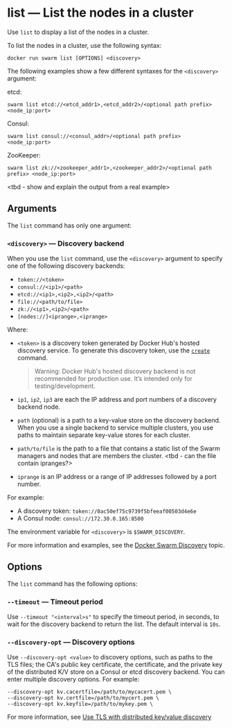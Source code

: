 <!--[metadata]>
+++
title = "list"
description = "List the nodes in a cluster."
keywords = ["swarm, list"]
[menu.main]
identifier="swarm.list"
parent="smn_swarm_subcmds"
+++
<![end-metadata]-->

# list — List the nodes in a cluster

Use `list` to display a list of the nodes in a cluster.

To list the nodes in a cluster, use the following syntax:

    docker run swarm list [OPTIONS] <discovery>

The following examples show a few different syntaxes for the `<discovery>` argument:

etcd:

    swarm list etcd://<etcd_addr1>,<etcd_addr2>/<optional path prefix> <node_ip:port>

Consul:

    swarm list consul://<consul_addr>/<optional path prefix> <node_ip:port>

ZooKeeper:

    swarm list zk://<zookeeper_addr1>,<zookeeper_addr2>/<optional path prefix> <node_ip:port>

<tbd - show and explain the output from a real example>

## Arguments

The `list` command has only one argument:

### `<discovery>` — Discovery backend

When you use the `list` command, use the `<discovery>` argument to specify one of the following discovery backends:
* `token://<token>`
* `consul://<ip1>/<path>`
* `etcd://<ip1>,<ip2>,<ip2>/<path>`
* `file://<path/to/file>`
* `zk://<ip1>,<ip2>/<path>`
* `[nodes://]<iprange>,<iprange>`

Where:
* `<token>` is a discovery token generated by Docker Hub's hosted discovery service. To generate this discovery token, use the [`create`](create.md) command.
    > Warning: Docker Hub's hosted discovery backend is not recommended for production use. It’s intended only for testing/development.

* `ip1`, `ip2`, `ip3` are each the IP address and port numbers of a discovery backend node.
* `path` (optional) is a path to a key-value store on the discovery backend. When you use a single backend to service multiple clusters, you use paths to maintain separate key-value stores for each cluster.
* `path/to/file` is the path to a file that contains a static list of the Swarm managers and nodes that are members the cluster. <tbd - can the file contain ipranges?>
* `iprange` is an IP address or a range of IP addresses followed by a port number.

For example:
* A discovery token: `token://0ac50ef75c9739f5bfeeaf00503d4e6e`
* A Consul node: `consul://172.30.0.165:8500`

The environment variable for `<discovery>` is `$SWARM_DISCOVERY`.

For more information and examples, see the [Docker Swarm Discovery](../discovery.md) topic.

## Options

The `list` command has the following options:

### `--timeout` — Timeout period
Use `--timeout "<interval>s"` to specify the timeout period, in seconds, to wait for the discovery backend to return the list. The default interval is `10s`.

### `--discovery-opt` — Discovery options
Use `--discovery-opt <value>` to discovery options, such as paths to the TLS files; the CA's public key certificate, the certificate, and the private key of the distributed K/V store on a Consul or etcd discovery backend. You can enter multiple discovery options. For example:

    --discovery-opt kv.cacertfile=/path/to/mycacert.pem \
    --discovery-opt kv.certfile=/path/to/mycert.pem \
    --discovery-opt kv.keyfile=/path/to/mykey.pem \

For more information, see [Use TLS with distributed key/value discovery](../discovery.md/#use-tls-with-distributed-key-value-discovery)
